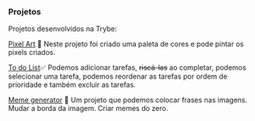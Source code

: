 ### Projetos

Projetos desenvolvidos na Trybe:

[Pixel Art](https://alinehoshino.github.io/Projetos/pixel) 🎨 Neste projeto foi criado uma paleta de cores e pode pintar os pixels criados.

[To do List](https://alinehoshino.github.io/Projetos/todolist)✅  Podemos adicionar tarefas, ~~riscá-las~~  ao completar, podemos selecionar uma tarefa, podemos reordenar as tarefas por ordem de prioridade e também excluir as tarefas.

[Meme generator](https://alinehoshino.github.io/Projetos/memegenerator) 🤣 Um projeto que podemos colocar frases nas imagens. Mudar a borda da imagem. Criar memes do zero.